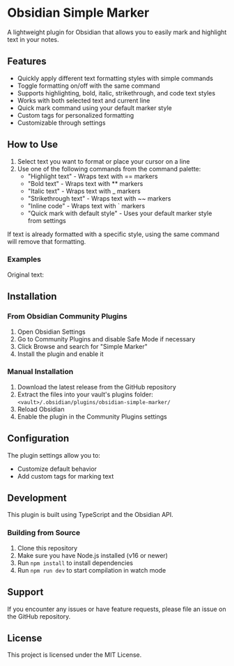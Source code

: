 # Obsidian Simple Marker

A lightweight plugin for Obsidian that allows you to easily mark and highlight text in your notes.

## Features

- Quickly apply different text formatting styles with simple commands
- Toggle formatting on/off with the same command
- Supports highlighting, bold, italic, strikethrough, and code text styles
- Works with both selected text and current line
- Quick mark command using your default marker style
- Custom tags for personalized formatting
- Customizable through settings

## How to Use

1. Select text you want to format or place your cursor on a line
2. Use one of the following commands from the command palette:
   - "Highlight text" - Wraps text with == markers
   - "Bold text" - Wraps text with ** markers
   - "Italic text" - Wraps text with _ markers
   - "Strikethrough text" - Wraps text with ~~ markers
   - "Inline code" - Wraps text with ` markers
   - "Quick mark with default style" - Uses your default marker style from settings

If text is already formatted with a specific style, using the same command will remove that formatting.

### Examples

Original text:

## Installation

### From Obsidian Community Plugins

1. Open Obsidian Settings
2. Go to Community Plugins and disable Safe Mode if necessary
3. Click Browse and search for "Simple Marker"
4. Install the plugin and enable it

### Manual Installation

1. Download the latest release from the GitHub repository
2. Extract the files into your vault's plugins folder: `<vault>/.obsidian/plugins/obsidian-simple-marker/`
3. Reload Obsidian
4. Enable the plugin in the Community Plugins settings

## Configuration

The plugin settings allow you to:
- Customize default behavior
- Add custom tags for marking text

## Development

This plugin is built using TypeScript and the Obsidian API.

### Building from Source

1. Clone this repository
2. Make sure you have Node.js installed (v16 or newer)
3. Run `npm install` to install dependencies
4. Run `npm run dev` to start compilation in watch mode

## Support

If you encounter any issues or have feature requests, please file an issue on the GitHub repository.

## License

This project is licensed under the MIT License.
